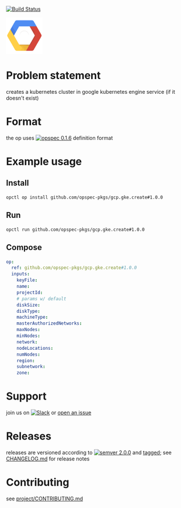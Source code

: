 [![Build Status](https://travis-ci.org/opspec-pkgs/gcp.gke.create.svg?branch=master)](https://travis-ci.org/opspec-pkgs/gcp.gke.create)

<img src="icon.svg" alt="icon" height="100px">

# Problem statement

creates a kubernetes cluster in google kubernetes engine service (if it doesn't exist)

# Format

the op uses [![opspec 0.1.6](https://img.shields.io/badge/opspec-0.1.6-brightgreen.svg?colorA=6b6b6b&colorB=fc16be)](https://opspec.io/0.1.6) definition format

# Example usage

## Install

```shell
opctl op install github.com/opspec-pkgs/gcp.gke.create#1.0.0
```

## Run

```
opctl run github.com/opspec-pkgs/gcp.gke.create#1.0.0
```

## Compose

```yaml
op:
  ref: github.com/opspec-pkgs/gcp.gke.create#1.0.0
  inputs:
    keyFile:
    name:
    projectId:
    # params w/ default
    diskSize:
    diskType:
    machineType:
    masterAuthorizedNetworks:
    maxNodes:
    minNodes:
    network:
    nodeLocations:
    numNodes:
    region:
    subnetwork:
    zone:
```

# Support

join us on
[![Slack](https://opspec-slackin.herokuapp.com/badge.svg)](https://opspec-slackin.herokuapp.com/)
or
[open an issue](https://github.com/opspec-pkgs/gcp.gke.create/issues)

# Releases

releases are versioned according to
[![semver 2.0.0](https://img.shields.io/badge/semver-2.0.0-brightgreen.svg)](http://semver.org/spec/v2.0.0.html)
and [tagged](https://git-scm.com/book/en/v2/Git-Basics-Tagging); see
[CHANGELOG.md](CHANGELOG.md) for release notes

# Contributing

see
[project/CONTRIBUTING.md](https://github.com/opspec-pkgs/project/blob/master/CONTRIBUTING.md)
